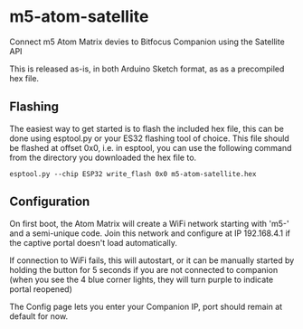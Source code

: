 # m5-atom-satellite
Connect m5 Atom Matrix devies to Bitfocus Companion using the Satellite API

This is released as-is, in both Arduino Sketch format, as as a precompiled hex file.

## Flashing
The easiest way to get started is to flash the included hex file, this can be done using esptool.py or your ES32 flashing tool of choice.
This file should be flashed at offset 0x0, i.e. in esptool, you can use the following command from the directory you downloaded the hex file to.
```
esptool.py --chip ESP32 write_flash 0x0 m5-atom-satellite.hex
```

## Configuration
On first boot, the Atom Matrix will create a WiFi network starting with 'm5-' and a semi-unique code. Join this network and configure at IP 192.168.4.1 if the captive portal doesn't load automatically.

If connection to WiFi fails, this will autostart, or it can be manually started by holding the button for 5 seconds if you are not connected to companion (when you see the 4 blue corner lights, they will turn purple to indicate portal reopened)

The Config page lets you enter your Companion IP, port should remain at default for now.
